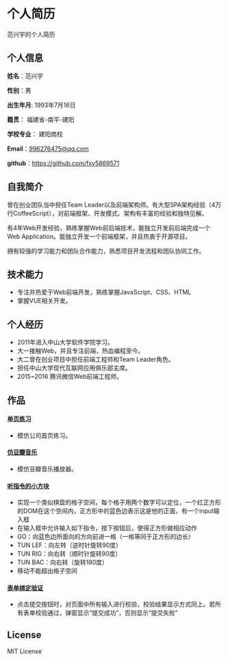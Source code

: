 个人简历
======================
范兴宇的个人简历

## 个人信息

**姓名**：范兴宇

**性别**：男  

**出生年月**: 1993年7月16日

**籍贯**： 福建省-南平-建阳

**学校专业**： 建阳商校

**Email**：996276475@qq.com

**github**：https://github.com/fxy5869571


## 自我简介

曾在创业团队当中担任Team Leader以及前端架构师。有大型SPA架构经验（4万行CoffeeScript），对前端框架、开发模式、架构有丰富的经验和独特见解。

有4年Web开发经验，熟练掌握Web前后端技术，能独立开发前后端完成一个Web Application。能独立开发一个前端框架，并且热衷于开源项目。

拥有较强的学习能力和团队合作能力，熟悉项目开发流程和团队协同工作。

## 技术能力

* 专注并热爱于Web前端开发，熟练掌握JavaScript、CSS、HTML
* 掌握VUE相关开发。

## 个人经历
* 2011年进入中山大学软件学院学习。
* 大一接触Web，并且专注前端，热血编程至今。
* 大二曾在创业项目中担任前端工程师和Team Leader角色。
* 担任中山大学现代互联网应用俱乐部主席。
* 2015~2016 腾讯微信Web前端工程师。

## 作品

#### [单页练习](https://fxy5869571.github.io/tasks/task1.1/taskSeven/taskSeven.html)
* 模仿公司首页练习。

#### [仿豆瓣音乐](https://fxy5869571.github.io/tasks/taskJs/audioPlayer/audioPlayer.html)
* 模仿豆瓣音乐播放器。

#### [听指令的小方块](https://fxy5869571.github.io/tasks/task3.1/task5/task5.html)
* 实现一个类似棋盘的格子空间，每个格子用两个数字可以定位，一个红正方形的DOM在这个空间内，正方形中的蓝色边表示这是他的正面，有一个input输入框
* 在输入框中允许输入如下指令，按下按钮后，使得正方形做相应动作
* GO：向蓝色边所面向的方向前进一格（一格等同于正方形的边长）
* TUN LEF：向左转（逆时针旋转90度）
* TUN RIG：向右转（顺时针旋转90度）
* TUN BAC：向右转（旋转180度）
* 移动不能超出格子空间

#### [表单绑定验证](https://fxy5869571.github.io/tasks/task3.1/task2/task2.1.html)
* 点击提交按钮时，对页面中所有输入进行校验，校验结果显示方式同上。若所有表单校验通过，弹窗显示“提交成功”，否则显示“提交失败”



## License
MIT License
